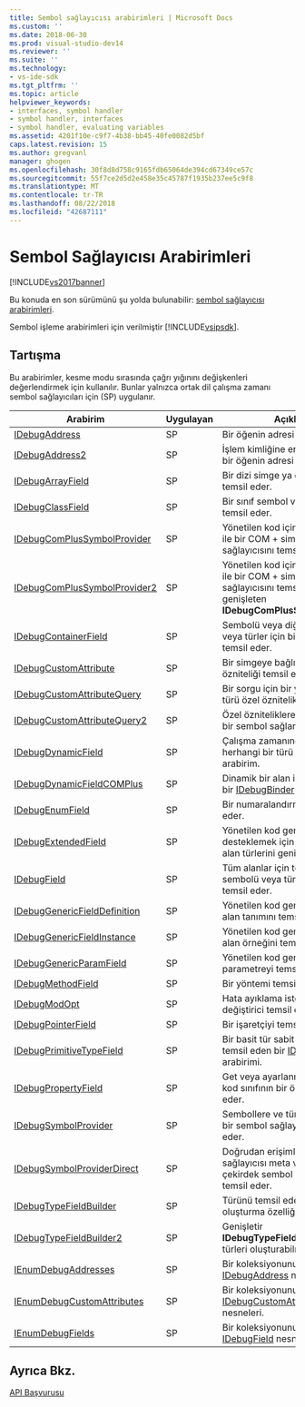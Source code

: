 ```yaml
---
title: Sembol sağlayıcısı arabirimleri | Microsoft Docs
ms.custom: ''
ms.date: 2018-06-30
ms.prod: visual-studio-dev14
ms.reviewer: ''
ms.suite: ''
ms.technology:
- vs-ide-sdk
ms.tgt_pltfrm: ''
ms.topic: article
helpviewer_keywords:
- interfaces, symbol handler
- symbol handler, interfaces
- symbol handler, evaluating variables
ms.assetid: 4201f10e-c9f7-4b38-bb45-40fe0082d5bf
caps.latest.revision: 15
ms.author: gregvanl
manager: ghogen
ms.openlocfilehash: 30f8d8d758c9165fdb65064de394cd67349ce57c
ms.sourcegitcommit: 55f7ce2d5d2e458e35c45787f1935b237ee5c9f8
ms.translationtype: MT
ms.contentlocale: tr-TR
ms.lasthandoff: 08/22/2018
ms.locfileid: "42687111"
---
```

# <a name="symbol-provider-interfaces"></a>Sembol Sağlayıcısı Arabirimleri
[!INCLUDE[vs2017banner](../../../includes/vs2017banner.md)]

Bu konuda en son sürümünü şu yolda bulunabilir: [sembol sağlayıcısı arabirimleri](https://docs.microsoft.com/visualstudio/extensibility/debugger/reference/symbol-provider-interfaces).  
  
Sembol işleme arabirimleri için verilmiştir [!INCLUDE[vsipsdk](../../../includes/vsipsdk-md.md)].  
  
## <a name="discussion"></a>Tartışma  
 Bu arabirimler, kesme modu sırasında çağrı yığınını değişkenleri değerlendirmek için kullanılır. Bunlar yalnızca ortak dil çalışma zamanı sembol sağlayıcıları için (SP) uygulanır.  
  
|Arabirim|Uygulayan|Açıklama|  
|---------------|--------------------|-----------------|  
|[IDebugAddress](../../../extensibility/debugger/reference/idebugaddress.md)|SP|Bir öğenin adresi temsil eder.|  
|[IDebugAddress2](../../../extensibility/debugger/reference/idebugaddress2.md)|SP|İşlem kimliğine erişim sağlayan, bir öğenin adresi temsil eder|  
|[IDebugArrayField](../../../extensibility/debugger/reference/idebugarrayfield.md)|SP|Bir dizi simge ya da dizi türü temsil eder.|  
|[IDebugClassField](../../../extensibility/debugger/reference/idebugclassfield.md)|SP|Bir sınıf sembol veya sınıf türü temsil eder.|  
|[IDebugComPlusSymbolProvider](../../../extensibility/debugger/reference/idebugcomplussymbolprovider.md)|SP|Yönetilen kod için özel yöntemler ile bir COM + simgesi sağlayıcısını temsil eder.|  
|[IDebugComPlusSymbolProvider2](../../../extensibility/debugger/reference/idebugcomplussymbolprovider2.md)|SP|Yönetilen kod için özel yöntemler ile bir COM + simgesi sağlayıcısını temsil eder ve genişleten **IDebugComPlusSymbolProvider**.|  
|[IDebugContainerField](../../../extensibility/debugger/reference/idebugcontainerfield.md)|SP|Sembolü veya diğer semboller veya türler için bir kapsayıcı türü temsil eder.|  
|[IDebugCustomAttribute](../../../extensibility/debugger/reference/idebugcustomattribute.md)|SP|Bir simgeye bağlı özel bir özniteliği temsil eder.|  
|[IDebugCustomAttributeQuery](../../../extensibility/debugger/reference/idebugcustomattributequery.md)|SP|Bir sorgu için bir yöntem veya türü özel öznitelikleri temsil eder.|  
|[IDebugCustomAttributeQuery2](../../../extensibility/debugger/reference/idebugcustomattributequery2.md)|SP|Özel özniteliklere erişim üzerinde bir sembol sağlar.|  
|[IDebugDynamicField](../../../extensibility/debugger/reference/idebugdynamicfield.md)|SP|Çalışma zamanında belirlenebilir herhangi bir türü için temel arabirim.|  
|[IDebugDynamicFieldCOMPlus](../../../extensibility/debugger/reference/idebugdynamicfieldcomplus.md)|SP|Dinamik bir alan için temsil eden bir [IDebugBinder](../../../extensibility/debugger/reference/idebugbinder.md) nesne.|  
|[IDebugEnumField](../../../extensibility/debugger/reference/idebugenumfield.md)|SP|Bir numaralandırma türü temsil eder.|  
|[IDebugExtendedField](../../../extensibility/debugger/reference/idebugextendedfield.md)|SP|Yönetilen kod genel türleri desteklemek için kullanılabilir alan türlerini genişletir.|  
|[IDebugField](../../../extensibility/debugger/reference/idebugfield.md)|SP|Tüm alanlar için temel sınıf; sembolü veya tür açıklamasını temsil eder.|  
|[IDebugGenericFieldDefinition](../../../extensibility/debugger/reference/idebuggenericfielddefinition.md)|SP|Yönetilen kod genel bir tür için bir alan tanımını temsil eder.|  
|[IDebugGenericFieldInstance](../../../extensibility/debugger/reference/idebuggenericfieldinstance.md)|SP|Yönetilen kod genel bir tür için bir alan örneğini temsil eder.|  
|[IDebugGenericParamField](../../../extensibility/debugger/reference/idebuggenericparamfield.md)|SP|Yönetilen kod genel bir tür için bir parametreyi temsil eder.|  
|[IDebugMethodField](../../../extensibility/debugger/reference/idebugmethodfield.md)|SP|Bir yöntemi temsil eder.|  
|[IDebugModOpt](../../../extensibility/debugger/reference/idebugmodopt.md)|SP|Hata ayıklama isteğe bağlı bir değiştirici temsil eder.|  
|[IDebugPointerField](../../../extensibility/debugger/reference/idebugpointerfield.md)|SP|Bir işaretçiyi temsil eder.|  
|[IDebugPrimitiveTypeField](../../../extensibility/debugger/reference/idebugprimitivetypefield.md)|SP|Bir basit tür sabit listesi değeri temsil eden bir [IDebugField](../../../extensibility/debugger/reference/idebugfield.md) arabirimi.|  
|[IDebugPropertyField](../../../extensibility/debugger/reference/idebugpropertyfield.md)|SP|Get veya ayarlanmış bir yönetilen kod sınıfının bir özelliği temsil eder.|  
|[IDebugSymbolProvider](../../../extensibility/debugger/reference/idebugsymbolprovider.md)|SP|Sembollere ve türlere sağlayan bir sembol sağlayıcısını temsil eder.|  
|[IDebugSymbolProviderDirect](../../../extensibility/debugger/reference/idebugsymbolproviderdirect.md)|SP|Doğrudan erişimli bir sembol sağlayıcısı meta verileri ve çekirdek sembol arabirimleri temsil eder.|  
|[IDebugTypeFieldBuilder](../../../extensibility/debugger/reference/idebugtypefieldbuilder.md)|SP|Türünü temsil eden bir alan oluşturma özelliği temsil eder.|  
|[IDebugTypeFieldBuilder2](../../../extensibility/debugger/reference/idebugtypefieldbuilder2.md)|SP|Genişletir **IDebugTypeFieldBuilder** dizi türleri oluşturabilmek için.|  
|[IEnumDebugAddresses](../../../extensibility/debugger/reference/ienumdebugaddresses.md)|SP|Bir koleksiyonunu temsil eder [IDebugAddress](../../../extensibility/debugger/reference/idebugaddress.md) nesneleri.|  
|[IEnumDebugCustomAttributes](../../../extensibility/debugger/reference/ienumdebugcustomattributes.md)|SP|Bir koleksiyonunu temsil eder [IDebugCustomAttribute](../../../extensibility/debugger/reference/idebugcustomattribute.md) nesneleri.|  
|[IEnumDebugFields](../../../extensibility/debugger/reference/ienumdebugfields.md)|SP|Bir koleksiyonunu temsil eder [IDebugField](../../../extensibility/debugger/reference/idebugfield.md) nesneleri.|  
  
## <a name="see-also"></a>Ayrıca Bkz.  
 [API Başvurusu](../../../extensibility/debugger/reference/api-reference-visual-studio-debugging.md)

